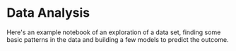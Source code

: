 # Data Analysis

Here's an example notebook of an exploration of a data set, finding some basic patterns in the data and building a few models to predict the outcome. 



